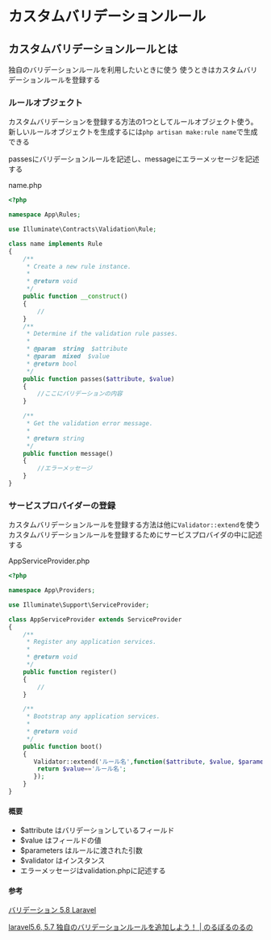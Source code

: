 # カスタムバリデーションルール

## カスタムバリデーションルールとは

独自のバリデーションルールを利用したいときに使う
使うときはカスタムバリデーションルールを登録する

### ルールオブジェクト

カスタムバリデーションを登録する方法の1つとしてルールオブジェクト使う。新しいルールオブジェクトを生成するには`php artisan make:rule name`で生成できる

passesにバリデーションルールを記述し、messageにエラーメッセージを記述する

name.php
```php
<?php

namespace App\Rules;

use Illuminate\Contracts\Validation\Rule;

class name implements Rule
{
    /**
     * Create a new rule instance.
     *
     * @return void
     */
    public function __construct()
    {
        //
    }
    /**
     * Determine if the validation rule passes.
     *
     * @param  string  $attribute
     * @param  mixed  $value
     * @return bool
     */
    public function passes($attribute, $value)
    {
        //ここにバリデーションの内容
    }

    /**
     * Get the validation error message.
     *
     * @return string
     */
    public function message()
    {
        //エラーメッセージ
    }
}
```

### サービスプロバイダーの登録

カスタムバリデーションルールを登録する方法は他に`Validator::extend`を使うカスタムバリデーションルールを登録するためにサービスプロバイダの中に記述する

AppServiceProvider.php
```php
<?php

namespace App\Providers;

use Illuminate\Support\ServiceProvider;

class AppServiceProvider extends ServiceProvider
{
    /**
     * Register any application services.
     *
     * @return void
     */
    public function register()
    {
        //
    }

    /**
     * Bootstrap any application services.
     *
     * @return void
     */
    public function boot()
    {
       Validator::extend('ルール名',function($attribute, $value, $parameters, $validator{
        return $value=='ルール名';
       });
    }
}
```

#### 概要

- $attribute はバリデーションしているフィールド
- $value はフィールドの値
- $parameters はルールに渡された引数
- $validator はインスタンス
- エラーメッセージはvalidation.phpに記述する

#### 参考

[バリデーション 5\.8 Laravel](https://readouble.com/laravel/5.8/ja/validation.html#using-rule-objects)

[laravel5\.6, 5\.7 独自のバリデーションルールを追加しよう！ \| のるぼるのるの](https://tac-blog.tech/index.php/2018/09/08/add-validation-rule/)